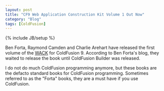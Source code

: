 ```yaml
---
layout: post
title: "CF9 Web Application Construction Kit Volume 1 Out Now"
category: "Blog"
tags: [ColdFusion]
---
```

{% include JB/setup %}

Ben Forta, Raymond Camden and Charlie Arehart have released the first volume of the [WACK](http://forta.com/books/032166034X/ "WACK") for ColdFusion 9\. According to Ben Forta's blog, they waited to release the book until ColdFusion Builder was released.

I do not do much ColdFusion programming anymore, but these books are the defacto standard books for ColdFusion programming. Sometimes referred to as the "Forta" books, they are a must have if you use ColdFusion.